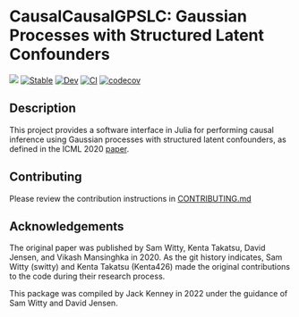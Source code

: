 # CausalCausalGPSLC: Gaussian Processes with Structured Latent Confounders

[![](https://img.shields.io/badge/language-julia-Green.svg)](https://julialang.org)
[![Stable](https://img.shields.io/badge/docs-stable-blue.svg)](https://kdl-umass.github.io/CausalCausalGPSLC.jl/stable)
[![Dev](https://img.shields.io/badge/docs-dev-blue.svg)](https://kdl-umass.github.io/CausalCausalGPSLC.jl/dev)
[![CI](https://github.com/KDL-umass/CausalCausalGPSLC.jl/workflows/ci/badge.svg)](https://github.com/kdl-umass/CausalCausalGPSLC.jl/actions?query=workflow%3Aci)
[![codecov](https://codecov.io/gh/kdl-umass/CausalCausalGPSLC.jl/branch/main/graph/badge.svg?token=KBIFQ1D5NH)](https://codecov.io/gh/kdl-umass/CausalCausalGPSLC.jl)

## Description

This project provides a software interface in Julia for performing causal inference using Gaussian processes with structured latent confounders, as defined in the ICML 2020 [paper](http://proceedings.mlr.press/v119/witty20a/witty20a.pdf). 


## Contributing

Please review the contribution instructions in [CONTRIBUTING.md](CONTRIBUTING.md)

## Acknowledgements

The original paper was published by Sam Witty, Kenta Takatsu, David Jensen, and Vikash Mansinghka in 2020. As the git history indicates, Sam Witty (switty) and Kenta Takatsu (Kenta426) made the original contributions to the code during their research process.

This package was compiled by Jack Kenney in 2022 under the guidance of Sam Witty and David Jensen.
